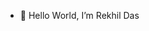 - 👋 Hello World, I’m Rekhil Das

<!---
rekhil/rekhil is a ✨ special ✨ repository because its `README.md` (this file) appears on your GitHub profile.
You can click the Preview link to take a look at your changes.
--->
